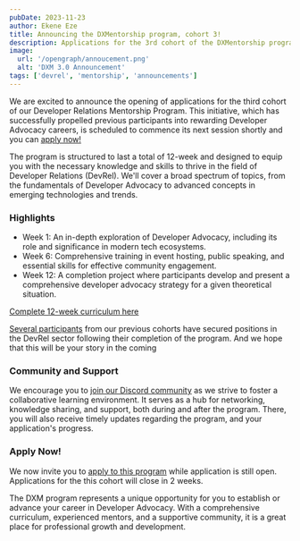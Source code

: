 ```yaml
---
pubDate: 2023-11-23
author: Ekene Eze
title: Announcing the DXMentorship program, cohort 3!
description: Applications for the 3rd cohort of the DXMentorship program is open, apply and grab your spot now!
image:
  url: '/opengraph/annoucement.png'
  alt: 'DXM 3.0 Announcement'
tags: ['devrel', 'mentorship', 'announcements']
---
```


We are excited to announce the opening of applications for the third cohort of our Developer Relations Mentorship
Program. This initiative, which has successfully propelled previous participants into rewarding Developer Advocacy
careers, is scheduled to commence its next session shortly and you can [apply now!](https://forms.gle/VHBbZDdo9M9cxnhZ8)

The program is structured to last a total of 12-week and designed to equip you with the necessary knowledge and skills
to thrive in the field of Developer Relations (DevRel). We'll cover a broad spectrum of topics, from the fundamentals of
Developer Advocacy to advanced concepts in emerging technologies and trends.

### Highlights

- Week 1: An in-depth exploration of Developer Advocacy, including its role and significance in modern tech ecosystems.
- Week 6: Comprehensive training in event hosting, public speaking, and essential skills for effective community
  engagement.
- Week 12: A completion project where participants develop and present a comprehensive developer advocacy strategy for a
  given theoretical situation.

[Complete 12-week curriculum here](/curriculum)

[Several participants](https://dxmentorship.com/mentees/) from our previous cohorts have secured positions in the DevRel
sector following their completion of the program. And we hope that this will be your story in the coming

### Community and Support

We encourage you to [join our Discord community](https://discord.com/invite/dUQyb2mk4s) as we strive to foster a
collaborative learning environment. It serves as a hub for networking, knowledge sharing, and support, both during and
after the program. There, you will also receive timely updates regarding the program, and your application's progress.

### Apply Now!

We now invite you to [apply to this program](https://forms.gle/VHBbZDdo9M9cxnhZ8) while application is still open.
Applications for the this cohort will close in 2 weeks.

The DXM program represents a unique opportunity for you to establish or advance your career in Developer Advocacy. With
a comprehensive curriculum, experienced mentors, and a supportive community, it is a great place for professional growth
and development.

